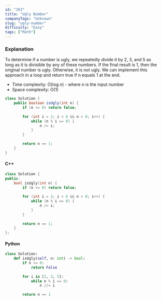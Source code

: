 ```yaml
---
id: "263"
title: "Ugly Number"
companyTags: "Unknown"
slug: "ugly-number"
difficulty: "Easy"
tags: ["Math"]
---
```


### Explanation
To determine if a number is ugly, we repeatedly divide it by 2, 3, and 5 as long as it is divisible by any of these numbers. If the final result is 1, then the original number is ugly. Otherwise, it is not ugly. We can implement this approach in a loop and return true if n equals 1 at the end.

- Time complexity: O(log n) - where n is the input number
- Space complexity: O(1)

```java
class Solution {
    public boolean isUgly(int n) {
        if (n <= 0) return false;
        
        for (int i = 2; i < 6 && n > 0; i++) {
            while (n % i == 0) {
                n /= i;
            }
        }
        
        return n == 1;
    }
}
```

#### C++
```cpp
class Solution {
public:
    bool isUgly(int n) {
        if (n <= 0) return false;
        
        for (int i = 2; i < 6 && n > 0; i++) {
            while (n % i == 0) {
                n /= i;
            }
        }
        
        return n == 1;
    }
};
```

#### Python
```python
class Solution:
    def isUgly(self, n: int) -> bool:
        if n <= 0:
            return False
        
        for i in [2, 3, 5]:
            while n % i == 0:
                n //= i
        
        return n == 1
```